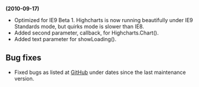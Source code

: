 **(2010-09-17)**
        
- Optimized for IE9 Beta 1. Highcharts is now running beautifully under IE9 Standards mode, but quirks mode is slower than IE8.
- Added second parameter, callback, for Highcharts.Chart().
- Added text parameter for showLoading().

## Bug fixes 
- Fixed bugs as listed at [GitHub](http://github.com/highslide-software/highcharts.com/commits/master) under dates since the last maintenance version.